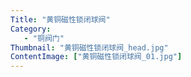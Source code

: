 ```yaml
---
Title: "黄铜磁性锁闭球阀"
Category:
   - "铜阀门"
Thumbnail: "黄铜磁性锁闭球阀_head.jpg"
ContentImage: ["黄铜磁性锁闭球阀_01.jpg"]
---
```

